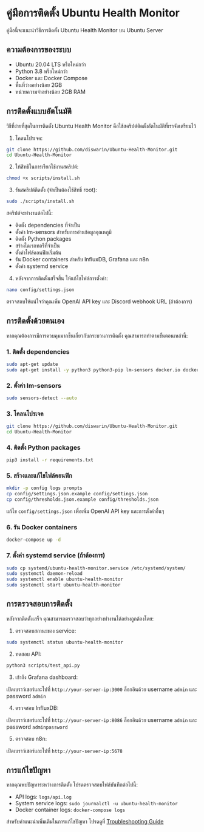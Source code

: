# คู่มือการติดตั้ง Ubuntu Health Monitor

คู่มือนี้จะแนะนำวิธีการติดตั้ง Ubuntu Health Monitor บน Ubuntu Server

## ความต้องการของระบบ

- Ubuntu 20.04 LTS หรือใหม่กว่า
- Python 3.8 หรือใหม่กว่า
- Docker และ Docker Compose
- พื้นที่ว่างอย่างน้อย 2GB
- หน่วยความจำอย่างน้อย 2GB RAM

## การติดตั้งแบบอัตโนมัติ

วิธีที่ง่ายที่สุดในการติดตั้ง Ubuntu Health Monitor คือใช้สคริปต์ติดตั้งอัตโนมัติที่เราจัดเตรียมไว้

1. โคลนโปรเจค:

```bash
git clone https://github.com/diswarin/Ubuntu-Health-Monitor.git
cd Ubuntu-Health-Monitor
```

2. ให้สิทธิในการเรียกใช้งานสคริปต์:

```bash
chmod +x scripts/install.sh
```

3. รันสคริปต์ติดตั้ง (จำเป็นต้องใช้สิทธิ์ root):

```bash
sudo ./scripts/install.sh
```

สคริปต์จะทำงานต่อไปนี้:
- ติดตั้ง dependencies ที่จำเป็น
- ตั้งค่า lm-sensors สำหรับการอ่านข้อมูลอุณหภูมิ
- ติดตั้ง Python packages
- สร้างไดเรกทอรีที่จำเป็น
- ตั้งค่าไฟล์คอนฟิกเริ่มต้น
- รัน Docker containers สำหรับ InfluxDB, Grafana และ n8n
- ตั้งค่า systemd service

4. หลังจากการติดตั้งเสร็จสิ้น ให้แก้ไขไฟล์การตั้งค่า:

```bash
nano config/settings.json
```

ตรวจสอบให้แน่ใจว่าคุณเพิ่ม OpenAI API key และ Discord webhook URL (ถ้าต้องการ)

## การติดตั้งด้วยตนเอง

หากคุณต้องการมีการควบคุมมากขึ้นเกี่ยวกับกระบวนการติดตั้ง คุณสามารถทำตามขั้นตอนเหล่านี้:

### 1. ติดตั้ง dependencies

```bash
sudo apt-get update
sudo apt-get install -y python3 python3-pip lm-sensors docker.io docker-compose
```

### 2. ตั้งค่า lm-sensors

```bash
sudo sensors-detect --auto
```

### 3. โคลนโปรเจค

```bash
git clone https://github.com/diswarin/Ubuntu-Health-Monitor.git
cd Ubuntu-Health-Monitor
```

### 4. ติดตั้ง Python packages

```bash
pip3 install -r requirements.txt
```

### 5. สร้างและแก้ไขไฟล์คอนฟิก

```bash
mkdir -p config logs prompts
cp config/settings.json.example config/settings.json
cp config/thresholds.json.example config/thresholds.json
```

แก้ไข `config/settings.json` เพื่อเพิ่ม OpenAI API key และการตั้งค่าอื่นๆ

### 6. รัน Docker containers

```bash
docker-compose up -d
```

### 7. ตั้งค่า systemd service (ถ้าต้องการ)

```bash
sudo cp systemd/ubuntu-health-monitor.service /etc/systemd/system/
sudo systemctl daemon-reload
sudo systemctl enable ubuntu-health-monitor
sudo systemctl start ubuntu-health-monitor
```

## การตรวจสอบการติดตั้ง

หลังจากติดตั้งเสร็จ คุณสามารถตรวจสอบว่าทุกอย่างทำงานได้อย่างถูกต้องโดย:

1. ตรวจสอบสถานะของ service:

```bash
sudo systemctl status ubuntu-health-monitor
```

2. ทดสอบ API:

```bash
python3 scripts/test_api.py
```

3. เข้าถึง Grafana dashboard:

เปิดเบราว์เซอร์และไปที่ `http://your-server-ip:3000`
ล็อกอินด้วย username `admin` และ password `admin`

4. ตรวจสอบ InfluxDB:

เปิดเบราว์เซอร์และไปที่ `http://your-server-ip:8086`
ล็อกอินด้วย username `admin` และ password `adminpassword`

5. ตรวจสอบ n8n:

เปิดเบราว์เซอร์และไปที่ `http://your-server-ip:5678`

## การแก้ไขปัญหา

หากคุณพบปัญหาระหว่างการติดตั้ง โปรดตรวจสอบไฟล์บันทึกต่อไปนี้:

- API logs: `logs/api.log`
- System service logs: `sudo journalctl -u ubuntu-health-monitor`
- Docker container logs: `docker-compose logs`

สำหรับคำแนะนำเพิ่มเติมในการแก้ไขปัญหา โปรดดูที่ [Troubleshooting Guide](troubleshooting.md)
